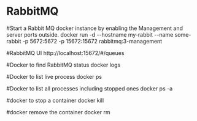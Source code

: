 # RabbitMQ

#Start a Rabbit MQ docker instance by enabling the Management and server ports outside.
 docker run -d --hostname my-rabbit --name some-rabbit -p 5672:5672 -p 15672:15672 rabbitmq:3-management

 #RabbitMQ UI
 http://localhost:15672/#/queues

 #Docker to find RabbitMQ status
 docker logs <name of instance>

 #Docker to list live process
 docker ps

 #Docker to list all processes including stopped ones
 docker ps -a

 #docker to stop a container
 docker kill <process id>

 #docker remove the container
 docker rm <process id>